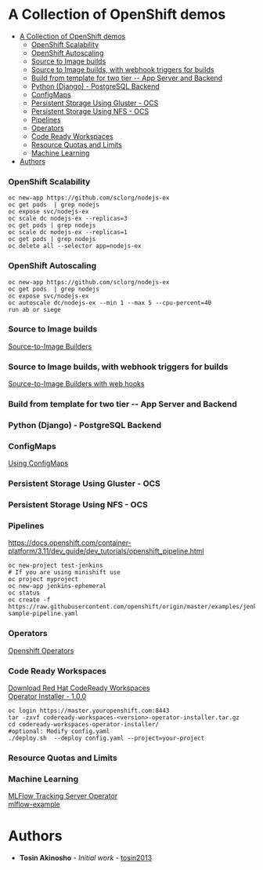 # A Collection of OpenShift demos

<!-- TOC -->

- [A Collection of OpenShift demos](#a-collection-of-openshift-demos)
  - [OpenShift Scalability](#openshift-scalability)
  - [OpenShift Autoscaling](#openshift-autoscaling)
  - [Source to Image builds](#source-to-image-builds)
  - [Source to Image builds, with webhook triggers for builds](#source-to-image-builds-with-webhook-triggers-for-builds)
  - [Build from template for two tier -- App Server and Backend](#build-from-template-for-two-tier----app-server-and-backend)
  - [Python (Django)  - PostgreSQL Backend](#python-django----postgresql-backend)
  - [ConfigMaps](#configmaps)
  - [Persistent Storage Using Gluster - OCS](#persistent-storage-using-gluster---ocs)
  - [Persistent Storage Using NFS - OCS](#persistent-storage-using-nfs---ocs)
  - [Pipelines](#pipelines)
  - [Operators](#operators)
  - [Code Ready Workspaces](#code-ready-workspaces)
  - [Resource Quotas and Limits](#resource-quotas-and-limits)
  - [Machine Learning](#machine-learning)
- [Authors](#authors)

<!-- /TOC -->

### OpenShift Scalability
```
oc new-app https://github.com/sclorg/nodejs-ex
oc get pods  | grep nodejs
oc expose svc/nodejs-ex
oc scale dc nodejs-ex --replicas=3
oc get pods | grep nodejs
oc scale dc nodejs-ex --replicas=1
oc get pods | grep nodejs
oc delete all --selector app=nodejs-ex
```

### OpenShift Autoscaling
```
oc new-app https://github.com/sclorg/nodejs-ex
oc get pods  | grep nodejs
oc expose svc/nodejs-ex
oc autoscale dc/nodejs-ex --min 1 --max 5 --cpu-percent=40
run ab or siege
```

### Source to Image builds
[Source-to-Image Builders](https://github.com/tosin2013/openshift-demos/blob/master/source-to-image-demo.md)

### Source to Image builds, with webhook triggers for builds
[Source-to-Image Builders with web hooks](https://github.com/tosin2013/openshift-demos/blob/master/source-to-image-web-hooks-demo.md)

### Build from template for two tier -- App Server and Backend

### Python (Django)  - PostgreSQL Backend


### ConfigMaps
[Using ConfigMaps](https://github.com/tosin2013/openshift-demos/blob/master/configmaps.md)

### Persistent Storage Using Gluster - OCS

### Persistent Storage Using NFS - OCS

### Pipelines
https://docs.openshift.com/container-platform/3.11/dev_guide/dev_tutorials/openshift_pipeline.html
```
oc new-project test-jenkins
# If you are using minishift use
oc project myproject
oc new-app jenkins-ephemeral
oc status
oc create -f https://raw.githubusercontent.com/openshift/origin/master/examples/jenkins/pipeline/nodejs-sample-pipeline.yaml
```

### Operators
[Openshift Operators](https://github.com/tosin2013/openshift-demos/blob/master/operators/README.md)

### Code Ready Workspaces
[Download Red Hat CodeReady Workspaces](https://developers.redhat.com/products/codeready-workspaces/download/)  
[Operator Installer - 1.0.0](https://developers.redhat.com/download-manager/file/codeready-workspaces-1.0.0.GA-operator-installer.tar.gz)  
```
oc login https://master.youropenshift.com:8443
tar -zxvf codeready-workspaces-<version>-operator-installer.tar.gz
cd codeready-workspaces-operator-installer/
#optional: Modify config.yaml
./deploy.sh  --deploy config.yaml --project=your-project
```

### Resource Quotas and Limits

### Machine Learning
[MLFlow Tracking Server Operator](https://github.com/zmhassan/mlflow-tracking-operator)  
[mlflow-example](https://github.com/zmhassan/mlflow-example)

# Authors

* **Tosin Akinosho** - *Initial work* - [tosin2013](https://github.com/tosin2013)
